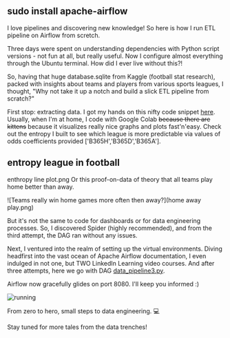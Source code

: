## sudo install apache-airflow
I love pipelines and discovering new knowledge! So here is how I run ETL pipeline on Airflow from scretch.

Three days were spent on understanding dependencies with Python script versions - not fun at all, but really useful. Now I configure almost everything through the Ubuntu terminal. How did I ever live without this?!

So, having that huge database.sqlite from Kaggle (football stat research), packed with insights about teams and players from various sports leagues, I thought, "Why not take it up a notch and build a slick ETL pipeline from scratch?"

First stop: extracting data. I got my hands on this nifty code snippet [here](https://gist.github.com/Christymacarena/399c40828e1041d0188ac103a8c19564). Usually, when I'm at home, I code with Google Colab ~~because there are kittens~~ because it visualizes really nice graphs and plots fast'n'easy. Check out the entropy I built to see which league is more predictable via values of odds coefficients provided ['B365H','B365D','B365A'].
## entropy league in football
enthropy line plot.png
Or this proof-on-data of theory that all teams play home better than away.

![Teams really win home games more often then away?](home away play.png)

But it's not the same to code for dashboards or for data engineering processes. So, I discovered Spider (highly recommended), and from the third attempt, the DAG ran without any issues.

Next, I ventured into the realm of setting up the virtual environments. Diving headfirst into the vast ocean of Apache Airflow documentation, I even indulged in not one, but TWO LinkedIn Learning video courses. And after three attempts, here we go with DAG [data_pipeline3.py](data_pipeline3.ipynb).

Airflow now gracefully glides on port 8080. I'll keep you informed :)

![running](running_processes.jpg)

From zero to hero, small steps to data engineering. 💻

Stay tuned for more tales from the data trenches!
